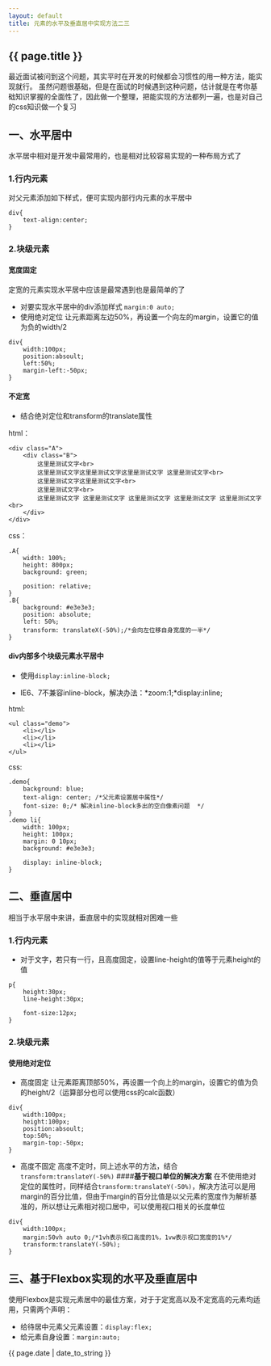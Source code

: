 ```yaml
---
layout: default
title: 元素的水平及垂直居中实现方法二三
---
```


<h2>{{ page.title }}</h2>

最近面试被问到这个问题，其实平时在开发的时候都会习惯性的用一种方法，能实现就行。
虽然问题很基础，但是在面试的时候遇到这种问题，估计就是在考你基础知识掌握的全面性了，因此做一个整理，把能实现的方法都列一遍，也是对自己的css知识做一个复习
## 一、水平居中
水平居中相对是开发中最常用的，也是相对比较容易实现的一种布局方式了
### 1.行内元素
对父元素添加如下样式，便可实现内部行内元素的水平居中

	div{
		text-align:center;
	}
### 2.块级元素
#### **宽度固定**
 定宽的元素实现水平居中应该是最常遇到也是最简单的了
 
 + 对要实现水平居中的div添加样式 `margin:0 auto;`
 + 使用绝对定位
让元素距离左边50%，再设置一个向左的margin，设置它的值为负的width/2
```
div{
	width:100px;
	position:absoult;
	left:50%;
	margin-left:-50px;
}
```

#### **不定宽**
 + 结合绝对定位和transform的translate属性

html：
```
<div class="A">
	<div class="B">
		这里是测试文字<br>
		这里是测试文字这里是测试文字这里是测试文字 这里是测试文字<br>
		这里是测试文字这里是测试文字<br>
		这里是测试文字<br>
		这里是测试文字 这里是测试文字 这里是测试文字 这里是测试文字 这里是测试文字<br>
	</div>
</div>
```
css：
```
.A{
	width: 100%;
	height: 800px;
	background: green;

	position: relative;
}
.B{
	background: #e3e3e3;
	position: absolute;
	left: 50%;
	transform: translateX(-50%);/*会向左位移自身宽度的一半*/
}
```
#### **div内部多个块级元素水平居中**
 + 使用`display:inline-block;`
* IE6、7不兼容inline-block，解决办法：*zoom:1;*display:inline;

html:
```
<ul class="demo">
	<li></li>
	<li></li>
	<li></li>
</ul>
```
css:
```
.demo{
	background: blue;
	text-align: center; /*父元素设置居中属性*/
	font-size: 0;/* 解决inline-block多出的空白像素问题  */
}
.demo li{
	width: 100px;
	height: 100px;
	margin: 0 10px;
	background: #e3e3e3;

	display: inline-block;
}
```


## 二、垂直居中
相当于水平居中来讲，垂直居中的实现就相对困难一些
### 1.行内元素
 + 对于文字，若只有一行，且高度固定，设置line-height的值等于元素height的值
```
p{
	height:30px;
	line-height:30px;
	
	font-size:12px;
}
```
### 2.块级元素
#### **使用绝对定位**
+ 高度固定
让元素距离顶部50%，再设置一个向上的margin，设置它的值为负的height/2（运算部分也可以使用css的calc函数）
```
div{
	width:100px;
	height:100px;
	position:absoult;
	top:50%;
	margin-top:-50px;
}
```
+ 高度不固定
高度不定时，同上述水平的方法，结合`transform:translateY(-50%)`
####**基于视口单位的解决方案**
在不使用绝对定位的属性时，同样结合`transform:translateY(-50%)`，解决方法可以是用margin的百分比值，但由于margin的百分比值是以父元素的宽度作为解析基准的，所以想让元素相对视口居中，可以使用视口相关的长度单位
```
div{
	width:100px;
	margin:50vh auto 0;/*1vh表示视口高度的1%，1vw表示视口宽度的1%*/
	transform:translateY(-50%);
}
```
## 三、基于Flexbox实现的水平及垂直居中
使用Flexbox是实现元素居中的最佳方案，对于于定宽高以及不定宽高的元素均适用，只需两个声明：
+ 给待居中元素父元素设置：`display:flex;`
+ 给元素自身设置：`margin:auto;`

<p>{{ page.date | date_to_string }}</p>
